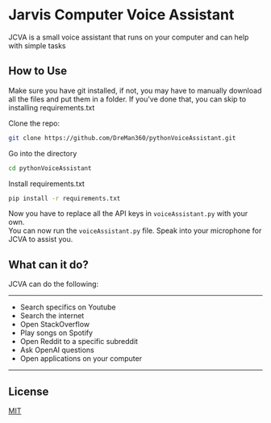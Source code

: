 # Jarvis Computer Voice Assistant

JCVA is a small voice assistant that runs on your computer and can help with simple tasks

## How to Use
Make sure you have git installed, if not, you may have to manually download all the files and put them in a folder. If you've done that, you can skip to installing requirements.txt

Clone the repo:
```bash
git clone https://github.com/DreMan360/pythonVoiceAssistant.git
```
Go into the directory
```bash
cd pythonVoiceAssistant
```
Install requirements.txt
```bash
pip install -r requirements.txt
```
Now you have to replace all the API keys in `voiceAssistant.py` with your own.\
You can now run the `voiceAssistant.py` file. Speak into your microphone for JCVA to assist you.

## What can it do?

JCVA can do the following: 
***
* Search specifics on Youtube
* Search the internet
* Open StackOverflow
* Play songs on Spotify
* Open Reddit to a specific subreddit
* Ask OpenAI questions
* Open applications on your computer
***

## License

[MIT](https://choosealicense.com/licenses/mit/)